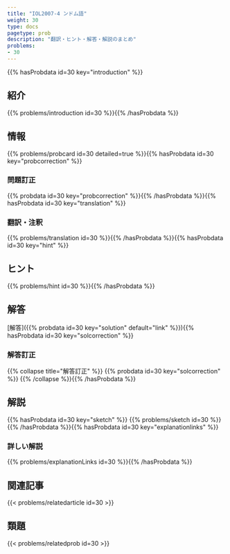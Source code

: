 ```yaml
---
title: "IOL2007-4 ンドム語"
weight: 30
type: docs
pagetype: prob
description: "翻訳・ヒント・解答・解説のまとめ"
problems: 
- 30
---
```


{{% hasProbdata id=30 key="introduction" %}}

## 紹介

{{% problems/introduction id=30 %}}{{% /hasProbdata %}}

## 情報

{{% problems/probcard id=30 detailed=true %}}{{% hasProbdata id=30 key="probcorrection" %}}

### 問題訂正

{{% probdata id=30 key="probcorrection" %}}{{% /hasProbdata %}}{{% hasProbdata id=30 key="translation" %}}

### 翻訳・注釈

{{% problems/translation id=30 %}}{{% /hasProbdata %}}{{% hasProbdata id=30 key="hint" %}}

## ヒント

{{% problems/hint id=30 %}}{{% /hasProbdata %}}

## 解答

[解答]({{% probdata id=30 key="solution" default="link" %}}){{% hasProbdata id=30 key="solcorrection" %}}

### 解答訂正

{{% collapse title="解答訂正" %}}
{{% probdata id=30 key="solcorrection" %}}
{{% /collapse %}}{{% /hasProbdata %}}

## 解説

{{% hasProbdata id=30 key="sketch" %}}
{{% problems/sketch id=30 %}}
{{% /hasProbdata %}}{{% hasProbdata id=30 key="explanationlinks" %}}

### 詳しい解説

{{% problems/explanationLinks id=30 %}}{{% /hasProbdata %}}

## 関連記事

{{< problems/relatedarticle id=30 >}}

## 類題

{{< problems/relatedprob id=30 >}}
